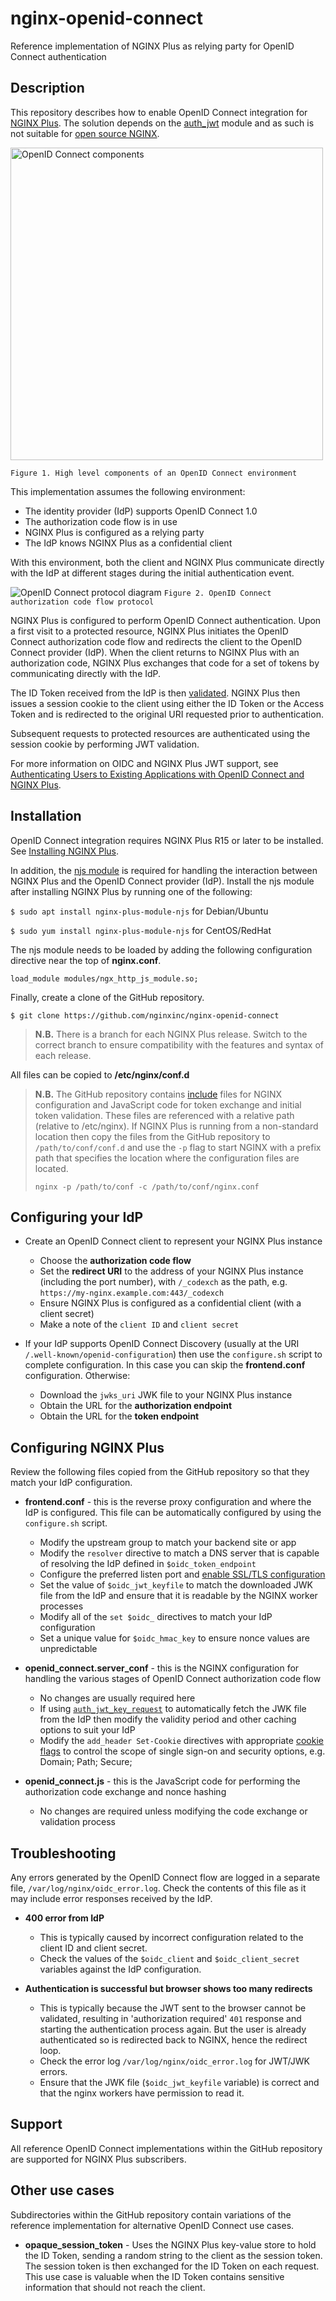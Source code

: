 # nginx-openid-connect

Reference implementation of NGINX Plus as relying party for OpenID Connect authentication

## Description

This repository describes how to enable OpenID Connect integration for [NGINX Plus](https://www.nginx.com/products/nginx/). The solution depends on the [auth_jwt](http://nginx.org/en/docs/http/ngx_http_auth_jwt_module.html) module and as such is not suitable for [open source NGINX](http://www.nginx.org/en).

<img src=https://www.nginx.com/wp-content/uploads/2018/04/dia-LC-2018-03-30-OpenID-Connect-authorization-code-flow-NGINX-800x426-03.svg alt="OpenID Connect components" width=500>

`Figure 1. High level components of an OpenID Connect environment`

This implementation assumes the following environment:

  * The identity provider (IdP) supports OpenID Connect 1.0
  * The authorization code flow is in use
  * NGINX Plus is configured as a relying party
  * The IdP knows NGINX Plus as a confidential client

With this environment, both the client and NGINX Plus communicate directly with the IdP at different stages during the initial authentication event.

![OpenID Connect protocol diagram](https://www.nginx.com/wp-content/uploads/2018/04/dia-LC-2018-03-30-OpenID-Connect-authentication-code-flow-detailed-800x840-03.svg)
`Figure 2. OpenID Connect authorization code flow protocol`

NGINX Plus is configured to perform OpenID Connect authentication. Upon a first visit to a protected resource, NGINX Plus initiates the OpenID Connect authorization code flow and redirects the client to the OpenID Connect provider (IdP). When the client returns to NGINX Plus with an authorization code, NGINX Plus exchanges that code for a set of tokens by communicating directly with the IdP.

The ID Token received from the IdP is then [validated](https://openid.net/specs/openid-connect-core-1_0.html#IDTokenValidation). NGINX Plus then issues a session cookie to the client using either the ID Token or the Access Token and is redirected to the original URI requested prior to authentication.

Subsequent requests to protected resources are authenticated using the session cookie by performing JWT validation.
 
For more information on OIDC and NGINX Plus JWT support, see [Authenticating Users to Existing Applications with OpenID Connect and NGINX Plus](https://www.nginx.com/blog/authenticating-users-existing-applications-openid-connect-nginx-plus/).

## Installation

OpenID Connect integration requires NGINX Plus R15 or later to be installed. See [Installing NGINX Plus](https://docs.nginx.com/nginx/admin-guide/installing-nginx/installing-nginx-plus/).

In addition, the [njs module](https://www.nginx.com/blog/introduction-nginscript/) is required for handling the interaction between NGINX Plus and the OpenID Connect provider (IdP). Install the njs module after installing NGINX Plus by running one of the following:

`$ sudo apt install nginx-plus-module-njs` for Debian/Ubuntu

`$ sudo yum install nginx-plus-module-njs` for CentOS/RedHat

The njs module needs to be loaded by adding the following configuration directive near the top of **nginx.conf**.

```nginx
load_module modules/ngx_http_js_module.so;
```

Finally, create a clone of the GitHub repository.

`$ git clone https://github.com/nginxinc/nginx-openid-connect`

> **N.B.** There is a branch for each NGINX Plus release. Switch to the correct branch to ensure compatibility with the features and syntax of each release.

All files can be copied to **/etc/nginx/conf.d**

> **N.B.** The GitHub repository contains [include](http://nginx.org/en/docs/ngx_core_module.html#include) files for NGINX configuration and JavaScript code for token exchange and initial token validation. These files are referenced with a relative path (relative to /etc/nginx). If NGINX Plus is running from a non-standard location then copy the files from the GitHub repository to `/path/to/conf/conf.d` and use the `-p` flag to start NGINX with a prefix path that specifies the location where the configuration files are located.
>
> `nginx -p /path/to/conf -c /path/to/conf/nginx.conf`

## Configuring your IdP

  * Create an OpenID Connect client to represent your NGINX Plus instance
    * Choose the **authorization code flow**
    * Set the **redirect URI** to the address of your NGINX Plus instance (including the port number), with `/_codexch` as the path, e.g. `https://my-nginx.example.com:443/_codexch`
    * Ensure NGINX Plus is configured as a confidential client (with a client secret)
    * Make a note of the `client ID` and `client secret`

  * If your IdP supports OpenID Connect Discovery (usually at the URI `/.well-known/openid-configuration`) then use the `configure.sh` script to complete configuration. In this case you can skip the **frontend.conf** configuration. Otherwise:
    * Download the `jwks_uri` JWK file to your NGINX Plus instance
    * Obtain the URL for the **authorization endpoint**
    * Obtain the URL for the **token endpoint**

## Configuring NGINX Plus

Review the following files copied from the GitHub repository so that they match your IdP configuration.

  * **frontend.conf** - this is the reverse proxy configuration and where the IdP is configured. This file can be automatically configured by using the `configure.sh` script.
    * Modify the upstream group to match your backend site or app
    * Modify the `resolver` directive to match a DNS server that is capable of resolving the IdP defined in `$oidc_token_endpoint`
    * Configure the preferred listen port and [enable SSL/TLS configuration](https://docs.nginx.com/nginx/admin-guide/security-controls/terminating-ssl-http/)
    * Set the value of `$oidc_jwt_keyfile` to match the downloaded JWK file from the IdP and ensure that it is readable by the NGINX worker processes
    * Modify all of the `set $oidc_` directives to match your IdP configuration
    * Set a unique value for `$oidc_hmac_key` to ensure nonce values are unpredictable

  * **openid_connect.server_conf** - this is the NGINX configuration for handling the various stages of OpenID Connect authorization code flow
    * No changes are usually required here
    * If using [`auth_jwt_key_request`](http://nginx.org/en/docs/http/ngx_http_auth_jwt_module.html#auth_jwt_key_request) to automatically fetch the JWK file from the IdP then modify the validity period and other caching options to suit your IdP
    * Modify the `add_header Set-Cookie` directives with appropriate [cookie flags](https://en.wikipedia.org/wiki/HTTP_cookie#Terminology) to control the scope of single sign-on and security options, e.g. Domain; Path; Secure;

  * **openid_connect.js** - this is the JavaScript code for performing the authorization code exchange and nonce hashing
    * No changes are required unless modifying the code exchange or validation process

## Troubleshooting

Any errors generated by the OpenID Connect flow are logged in a separate file, `/var/log/nginx/oidc_error.log`. Check the contents of this file as it may include error responses received by the IdP.

  * **400 error from IdP**
    * This is typically caused by incorrect configuration related to the client ID and client secret.
    * Check the values of the `$oidc_client` and `$oidc_client_secret` variables against the IdP configuration.

  * **Authentication is successful but browser shows too many redirects**
    * This is typically because the JWT sent to the browser cannot be validated, resulting in 'authorization required' `401` response and starting the authentication process again. But the user is already authenticated so is redirected back to NGINX,  hence the redirect loop.
    * Check the error log `/var/log/nginx/oidc_error.log` for JWT/JWK errors.
    * Ensure that the JWK file (`$oidc_jwt_keyfile` variable) is correct and that the nginx workers have permission to read it.

## Support

All reference OpenID Connect implementations within the GitHub repository are supported for NGINX Plus subscribers.

## Other use cases

Subdirectories within the GitHub repository contain variations of the reference implementation for alternative OpenID Connect use cases.

  * **opaque_session_token** - Uses the NGINX Plus key-value store to hold the ID Token, sending a random string to the client as the session token. The session token is then exchanged for the ID Token on each request. This use case is valuable when the ID Token contains sensitive information that should not reach the client.
